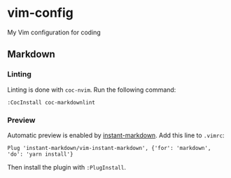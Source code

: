 
# vim-config

My Vim configuration for coding

## Markdown

### Linting

Linting is done with `coc-nvim`. Run the following command:

```Vim
:CocInstall coc-markdownlint
```

### Preview

Automatic preview is enabled by [instant-markdown](https://github.com/instant-markdown/vim-instant-markdown).
Add this line to `.vimrc`:

```Vim
Plug 'instant-markdown/vim-instant-markdown', {'for': 'markdown', 'do': 'yarn install'}
```

Then install the plugin with `:PlugInstall`.
